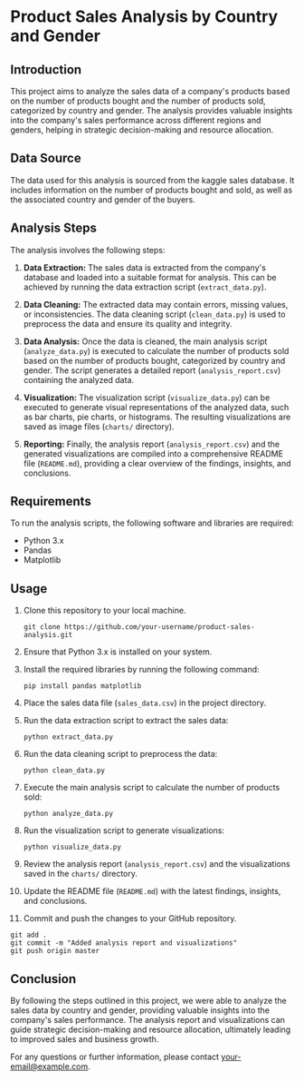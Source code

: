 # Product Sales Analysis by Country and Gender

## Introduction

This project aims to analyze the sales data of a company's products based on the number of products bought and the number of products sold, categorized by country and gender. The analysis provides valuable insights into the company's sales performance across different regions and genders, helping in strategic decision-making and resource allocation.

## Data Source

The data used for this analysis is sourced from the kaggle sales database. It includes information on the number of products bought and sold, as well as the associated country and gender of the buyers.

## Analysis Steps

The analysis involves the following steps:

1. **Data Extraction:** The sales data is extracted from the company's database and loaded into a suitable format for analysis. This can be achieved by running the data extraction script (`extract_data.py`).

2. **Data Cleaning:** The extracted data may contain errors, missing values, or inconsistencies. The data cleaning script (`clean_data.py`) is used to preprocess the data and ensure its quality and integrity.

3. **Data Analysis:** Once the data is cleaned, the main analysis script (`analyze_data.py`) is executed to calculate the number of products sold based on the number of products bought, categorized by country and gender. The script generates a detailed report (`analysis_report.csv`) containing the analyzed data.

4. **Visualization:** The visualization script (`visualize_data.py`) can be executed to generate visual representations of the analyzed data, such as bar charts, pie charts, or histograms. The resulting visualizations are saved as image files (`charts/` directory).

5. **Reporting:** Finally, the analysis report (`analysis_report.csv`) and the generated visualizations are compiled into a comprehensive README file (`README.md`), providing a clear overview of the findings, insights, and conclusions.

## Requirements

To run the analysis scripts, the following software and libraries are required:

- Python 3.x
- Pandas
- Matplotlib

## Usage

1. Clone this repository to your local machine.

   ```
   git clone https://github.com/your-username/product-sales-analysis.git
   ```

2. Ensure that Python 3.x is installed on your system.

3. Install the required libraries by running the following command:

   ```
   pip install pandas matplotlib
   ```

4. Place the sales data file (`sales_data.csv`) in the project directory.

5. Run the data extraction script to extract the sales data:

   ```
   python extract_data.py
   ```

6. Run the data cleaning script to preprocess the data:

   ```
   python clean_data.py
   ```

7. Execute the main analysis script to calculate the number of products sold:

   ```
   python analyze_data.py
   ```

8. Run the visualization script to generate visualizations:

   ```
   python visualize_data.py
   ```

9. Review the analysis report (`analysis_report.csv`) and the visualizations saved in the `charts/` directory.

10. Update the README file (`README.md`) with the latest findings, insights, and conclusions.

11. Commit and push the changes to your GitHub repository.

   ```
   git add .
   git commit -m "Added analysis report and visualizations"
   git push origin master
   ```

## Conclusion

By following the steps outlined in this project, we were able to analyze the sales data by country and gender, providing valuable insights into the company's sales performance. The analysis report and visualizations can guide strategic decision-making and resource allocation, ultimately leading to improved sales and business growth.

For any questions or further information, please contact [your-email@example.com](mailto:your-email@example.com).
